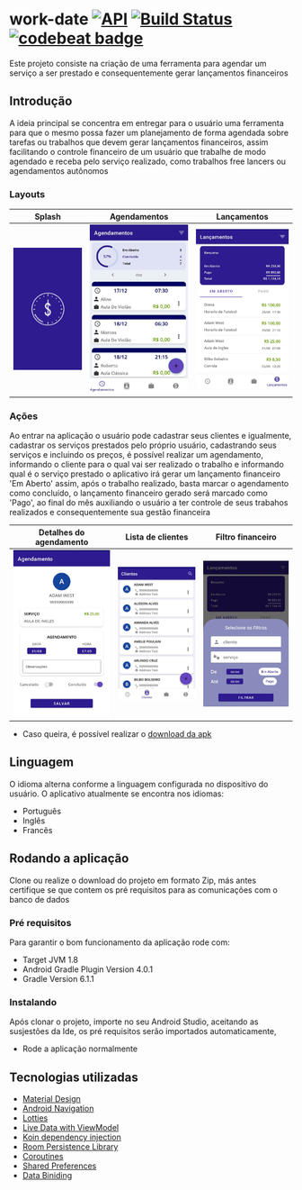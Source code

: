 # work-date [![API](https://img.shields.io/badge/API-21%2B-brightgreen.svg?style=flat)](https://android-arsenal.com/api?level=21) [![Build Status](https://travis-ci.com/NewtonCesarRoncari/work-date.svg?branch=develop)](https://travis-ci.com/NewtonCesarRoncari/work-date) [![codebeat badge](https://codebeat.co/badges/6616053d-28fb-45e4-8ae7-3fef895cebc2)](https://codebeat.co/projects/github-com-newtoncesarroncari-work-date-develop)

Este projeto consiste na criação de uma ferramenta para agendar um serviço a ser prestado e consequentemente gerar lançamentos financeiros

## Introdução

<p>A ideia principal se concentra em entregar para o usuário uma ferramenta para que o mesmo possa fazer um planejamento de forma agendada
sobre tarefas ou trabalhos que devem gerar lançamentos financeiros, assim facilitando o controle financeiro de um usuário que trabalhe de modo
agendado e receba pelo serviço realizado, como trabalhos free lancers ou agendamentos autônomos</p>

### Layouts
Splash             |  Agendamentos    | Lançamentos 
:-------------------------:|:-------------------------:|:-------------------------:
<img src="https://github.com/NewtonCesarRoncari/work-date/blob/master/img/Screenshot_20200823_200505.jpg"/> | <img src="https://github.com/NewtonCesarRoncari/work-date/blob/develop/img/Screenshot_20091231_212007_temp.jpg"/> | <img src="https://github.com/NewtonCesarRoncari/work-date/blob/master/img/Screenshot_20200908_214347.jpg"/>

### Ações

Ao entrar na aplicação o usuário pode cadastrar seus clientes e igualmente, cadastrar os serviços prestados pelo próprio usuário, cadastrando seus serviços 
e incluindo os preços, é possível realizar um agendamento, informando o cliente para o qual vai ser realizado o trabalho e informando qual é o serviço prestado
o aplicativo irá gerar um lançamento financeiro 'Em Aberto' assim, após o trabalho realizado, basta marcar o agendamento como concluído, o lançamento
financeiro gerado será marcado como 'Pago', ao final do mês auxiliando o usuário a ter controle de seus trabahos realizados e consequentemente sua gestão financeira


Detalhes do agendamento     |  Lista de clientes |  Filtro financeiro
:-------------------------:|:-------------------------:|:-------------------------:
<img src="https://github.com/NewtonCesarRoncari/work-date/blob/master/img/Screenshot_20200908_214445.jpg"/> | <img src="https://github.com/NewtonCesarRoncari/work-date/blob/master/img/Screenshot_20200908_214302.jpg"/> | <img src="https://github.com/NewtonCesarRoncari/work-date/blob/master/img/Screenshot_20200908_214413.jpg"/>

- Caso queira, é possível realizar o <a href="https://github.com/NewtonCesarRoncari/work-date/raw/develop/apk/work-date.apk">download da apk<a/> 

## Linguagem
O idioma alterna conforme a linguagem configurada no dispositivo do usuário.
O aplicativo atualmente se encontra nos idiomas: 
- Português
- Inglês 
- Francês

## Rodando a aplicação

Clone ou realize o download do projeto em formato Zip, más antes certifique se que contem os pré requisitos para as comunicações com o
banco de dados

### Pré requisitos

Para garantir o bom funcionamento da aplicação rode com: 
- Target JVM 1.8 
- Android Gradle Plugin Version 4.0.1 
- Gradle Version 6.1.1

### Instalando 

Após clonar o projeto, importe no seu Android Studio, aceitando as susjestões da Ide, os pré requisitos serão importados automaticamente,

- Rode a aplicação normalmente

## Tecnologias utilizadas

- <a href="https://developer.android.com/guide/topics/ui/look-and-feel?hl=pt-br">Material Design<a/> 
- <a href="https://developer.android.com/guide/navigation?gclid=Cj0KCQiAvJXxBRCeARIsAMSkAppbYUXuaVm-tnHPOV9rH5RlVVScLrsUnhHxK-tbmHkYdTBeCDqU6aoaAphrEALw_wcB">Android Navigation</a>
- <a href="https://github.com/airbnb/lottie-android">Lotties</a>
- <a href="https://developer.android.com/topic/libraries/architecture/livedata">Live Data with ViewModel<a/>
- <a href="https://insert-koin.io/">Koin dependency injection<a/>
- <a href="https://developer.android.com/topic/libraries/architecture/room">Room Persistence Library<a/>
- <a href="https://kotlinlang.org/docs/reference/coroutines-overview.html">Coroutines<a/>
- <a href="https://developer.android.com/reference/android/content/SharedPreferences">Shared Preferences<a/>
- <a href="https://developer.android.com/topic/libraries/data-binding">Data Biniding<a/>

